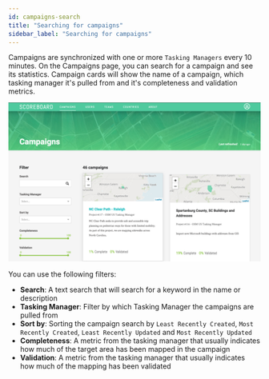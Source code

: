 ```yaml
---
id: campaigns-search
title: "Searching for campaigns"
sidebar_label: "Searching for campaigns"
---
```


Campaigns are synchronized with one or more `Tasking Managers` every 10 minutes. On the Campaigns page, you can search for a campaign and see its statistics. Campaign cards will show the name of a campaign, which tasking manager it's pulled from and it's completeness and validation metrics.

![Campaign Search](assets/img/campaigns-search.png)

You can use the following filters:
- **Search**: A text search that will search for a keyword in the name or description
- **Tasking Manager**: Filter by which Tasking Manager the campaigns are pulled from
- **Sort by**: Sorting the campaign search by `Least Recently Created`, `Most Recently Created`, `Least Recently Updated` and `Most Recently Updated`
- **Completeness**: A metric from the tasking manager that usually indicates how much of the target area has been mapped in the campaign
- **Validation**: A metric from the tasking manager that usually indicates how much of the mapping has been validated